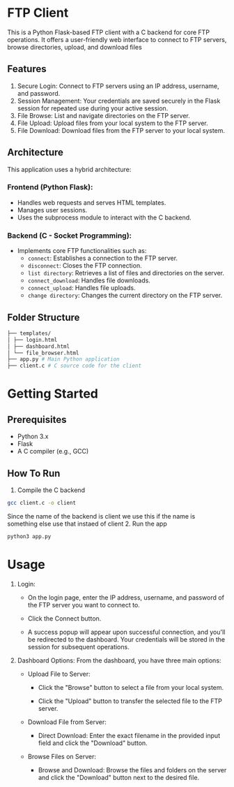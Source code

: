 # FTP Client
This is a Python Flask-based FTP client with a C backend for core FTP operations. It offers a user-friendly web interface to connect to FTP servers, browse directories, upload, and download files
## Features
1. Secure Login: Connect to FTP servers using an IP address, username, and password.
2. Session Management: Your credentials are saved securely in the Flask session for repeated use during your active session.
3. File Browse: List and navigate directories on the FTP server.
4. File Upload: Upload files from your local system to the FTP server.
5. File Download: Download files from the FTP server to your local system.
## Architecture
This application uses a hybrid architecture:
### Frontend (Python Flask):
* Handles web requests and serves HTML templates.
* Manages user sessions.
* Uses the subprocess module to interact with the C backend.

### Backend (C - Socket Programming):
* Implements core FTP functionalities such as:
    * `connect`: Establishes a connection to the FTP server.
    * `disconnect`: Closes the FTP connection.
    * `list directory`: Retrieves a list of files and directories on the server.
    * `connect_download`: Handles file downloads.
    * `connect_upload`: Handles file uploads.
    * `change directory`: Changes the current directory on the FTP server.
## Folder Structure

```bash
├── templates/
│ ├── login.html
│ ├── dashboard.html
│ └── file_browser.html
├── app.py # Main Python application
├── client.c # C source code for the client
```
# Getting Started
## Prerequisites
* Python 3.x
* Flask
* A C compiler (e.g., GCC)

## How To Run
1. Compile the C backend
```bash
gcc client.c -o client
```
Since the name of the backend is client we use this if the name is something else use that instaed of client
2. Run the app
```bash
python3 app.py
```
# Usage
1. Login:

    * On the login page, enter the IP address, username, and password of the FTP server you want to connect to.

    * Click the Connect button.

    * A success popup will appear upon successful connection, and you'll be redirected to the dashboard. Your credentials will be stored in the session for subsequent operations.
2. Dashboard Options:
From the dashboard, you have three main options:

    * Upload File to Server:

        * Click the "Browse" button to select a file from your local system.

        * Click the "Upload" button to transfer the selected file to the FTP server.

    * Download File from Server:

        * Direct Download: Enter the exact filename in the provided input field and click the "Download" button.

   * Browse Files on Server:

        * Browse and Download: Browse the files and folders on the server and click the "Download" button next to the desired file.

